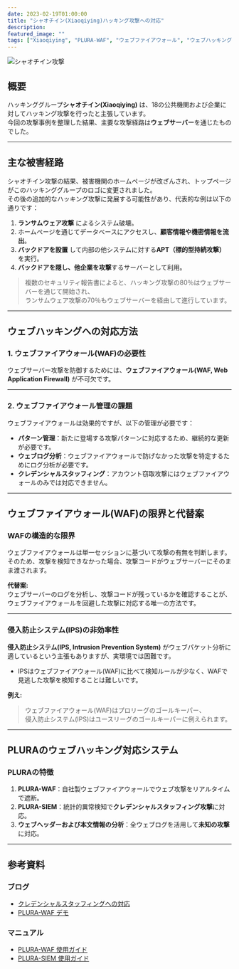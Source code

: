```yaml
---
date: 2023-02-19T01:00:00
title: "シャオチイン(Xiaoqiying)ハッキング攻撃への対応"
description: 
featured_image: ""
tags: ["Xiaoqiying", "PLURA-WAF", "ウェブファイアウォール", "ウェブハッキング", "攻撃対応", "クレデンシャルスタッフィング"]
---
```


![シャオチイン攻撃](https://github.com/user-attachments/assets/f745d1bc-f503-4749-8827-9feb5407b156)

## 概要

ハッキンググループ**シャオチイン(Xiaoqiying)** は、18の公共機関および企業に対してハッキング攻撃を行ったと主張しています。  
今回の攻撃事例を整理した結果、主要な攻撃経路は**ウェブサーバー**を通じたものでした。

---

## 主な被害経路

シャオチイン攻撃の結果、被害機関のホームページが改ざんされ、トップページがこのハッキンググループのロゴに変更されました。  
その後の追加的なハッキング攻撃に発展する可能性があり、代表的な例は以下の通りです：

1. **ランサムウェア攻撃** によるシステム破壊。  
2. ホームページを通じてデータベースにアクセスし、**顧客情報や機密情報を流出**。  
3. **バックドアを設置** して内部の他システムに対する**APT（標的型持続攻撃）** を実行。  
4. **バックドアを隠し、他企業を攻撃**するサーバーとして利用。

> 複数のセキュリティ報告書によると、ハッキング攻撃の80％はウェブサーバーを通じて開始され、  
> ランサムウェア攻撃の70％もウェブサーバーを経由して進行しています。

---

## ウェブハッキングへの対応方法

### 1. ウェブファイアウォール(WAF)の必要性
ウェブサーバー攻撃を防御するためには、**ウェブファイアウォール(WAF, Web Application Firewall)** が不可欠です。

---

### 2. ウェブファイアウォール管理の課題

ウェブファイアウォールは効果的ですが、以下の管理が必要です：
- **パターン管理**：新たに登場する攻撃パターンに対応するため、継続的な更新が必要です。  
- **ウェブログ分析**：ウェブファイアウォールで防げなかった攻撃を特定するためにログ分析が必要です。  
- **クレデンシャルスタッフィング**：アカウント窃取攻撃にはウェブファイアウォールのみでは対応できません。

---

## ウェブファイアウォール(WAF)の限界と代替案

### WAFの構造的な限界
ウェブファイアウォールは単一セッションに基づいて攻撃の有無を判断します。  
そのため、攻撃を検知できなかった場合、攻撃コードがウェブサーバーにそのまま渡されます。  

**代替案:**  
ウェブサーバーのログを分析し、攻撃コードが残っているかを確認することが、  
ウェブファイアウォールを回避した攻撃に対応する唯一の方法です。

---

### 侵入防止システム(IPS)の非効率性
**侵入防止システム(IPS, Intrusion Prevention System)** がウェブパケット分析に適しているという主張もありますが、実環境では困難です。  
- IPSはウェブファイアウォール(WAF)に比べて検知ルールが少なく、WAFで見逃した攻撃を検知することは難しいです。  

**例え:**  
> ウェブファイアウォール(WAF)はプロリーグのゴールキーパー、  
> 侵入防止システム(IPS)はユースリーグのゴールキーパーに例えられます。

---

## PLURAのウェブハッキング対応システム

### PLURAの特徴
1. **PLURA-WAF**：自社製ウェブファイアウォールでウェブ攻撃をリアルタイムで遮断。  
2. **PLURA-SIEM**：統計的異常検知で**クレデンシャルスタッフィング攻撃**に対応。  
3. **ウェブヘッダーおよび本文情報の分析**：全ウェブログを活用して**未知の攻撃**に対応。

---

## 参考資料

### ブログ
- [クレデンシャルスタッフィングへの対応](https://blog.plura.io/ko/respond/credential_stuffing_response/)  
- [PLURA-WAF デモ](https://youtu.be/sDssT98NCg0?si=EbAiClNRxZQXflQg)  

### マニュアル
- [PLURA-WAF 使用ガイド](https://docs.plura.io/ko/fn/waf)  
- [PLURA-SIEM 使用ガイド](https://docs.plura.io/ko/fn/comm)
